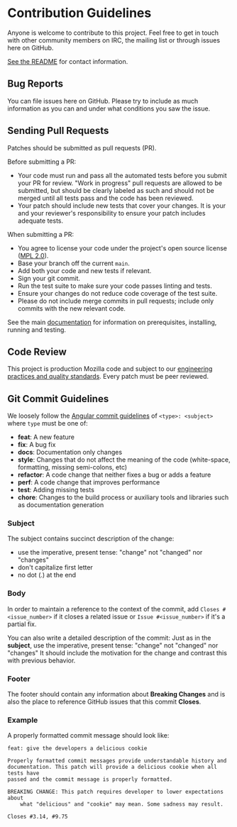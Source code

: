 # Contribution Guidelines

Anyone is welcome to contribute to this project. Feel free to get in touch with
other community members on IRC, the mailing list or through issues here on
GitHub.

[See the README](/README.md) for contact information.

## Bug Reports

You can file issues here on GitHub. Please try to include as much information as
you can and under what conditions you saw the issue.

## Sending Pull Requests

Patches should be submitted as pull requests (PR).

Before submitting a PR:
- Your code must run and pass all the automated tests before you submit your PR
  for review. "Work in progress" pull requests are allowed to be submitted, but
  should be clearly labeled as such and should not be merged until all tests
  pass and the code has been reviewed.
- Your patch should include new tests that cover your changes. It is your and
  your reviewer's responsibility to ensure your patch includes adequate tests.

When submitting a PR:
- You agree to license your code under the project's open source license
  ([MPL 2.0](/LICENSE)).
- Base your branch off the current `main`.
- Add both your code and new tests if relevant.
- Sign your git commit.
- Run the test suite to make sure your code passes linting and tests.
- Ensure your changes do not reduce code coverage of the test suite.
- Please do not include merge commits in pull requests; include only commits
  with the new relevant code.

See the main
[documentation](https://autopush.readthedocs.io/en/latest/install.html)
for information on prerequisites, installing, running and testing.

## Code Review

This project is production Mozilla code and subject to our [engineering practices and quality standards](https://developer.mozilla.org/en-US/docs/Mozilla/Developer_guide/Committing_Rules_and_Responsibilities). Every patch must be peer reviewed.

## Git Commit Guidelines

We loosely follow the [Angular commit guidelines](https://github.com/angular/angular.js/blob/master/CONTRIBUTING.md#type)
of `<type>: <subject>` where `type` must be one of:

* **feat**: A new feature
* **fix**: A bug fix
* **docs**: Documentation only changes
* **style**: Changes that do not affect the meaning of the code (white-space, formatting, missing
  semi-colons, etc)
* **refactor**: A code change that neither fixes a bug or adds a feature
* **perf**: A code change that improves performance
* **test**: Adding missing tests
* **chore**: Changes to the build process or auxiliary tools and libraries such as documentation
  generation

### Subject

The subject contains succinct description of the change:

* use the imperative, present tense: "change" not "changed" nor "changes"
* don't capitalize first letter
* no dot (.) at the end

### Body

In order to maintain a reference to the context of the commit, add
`Closes #<issue_number>` if it closes a related issue or `Issue #<issue_number>`
if it's a partial fix.

You can also write a detailed description of the commit: Just as in the
**subject**, use the imperative, present tense: "change" not "changed" nor
"changes" It should include the motivation for the change and contrast this with
previous behavior.

### Footer

The footer should contain any information about **Breaking Changes** and is also
the place to reference GitHub issues that this commit **Closes**.

### Example

A properly formatted commit message should look like:

```
feat: give the developers a delicious cookie

Properly formatted commit messages provide understandable history and
documentation. This patch will provide a delicious cookie when all tests have
passed and the commit message is properly formatted.

BREAKING CHANGE: This patch requires developer to lower expectations about
    what "delicious" and "cookie" may mean. Some sadness may result.

Closes #3.14, #9.75
```
